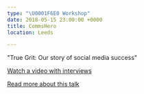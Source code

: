 ```yaml
---
type: "\U0001F6E0️ Workshop"
date: 2018-05-15 23:00:00 +0000
title: CommsHero
location: Leeds

---
```

"True Grit: Our story of social media success"

[Watch a video with interviews](https://www.youtube.com/watch?v=L6n-_UO-olw&t=4s)

[Read more about this talk](https://blog.crowdcontrolhq.com/three-things-we-learnt-at-commshero-2018-you-can-apply-to-your-social-media-strategy-today)